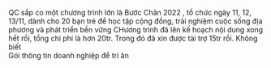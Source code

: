 QC sắp co một chương trình lớn là Bước Chân 2022 , tổ chức ngày 11, 12, 13/11, dành cho 20 bạn trẻ để học tập cộng đồng, trải nghiệm cuộc sống địa phương và phát triển bền vững
CHương trình đã lên kế hoạch nội dung xong hết rồi, tổng chi phí là hơn 20tr. Trong đó đã xin được tài trợ 15tr rồi. Không biết  
Gói thông tin doanh nghiệp để tri ân
